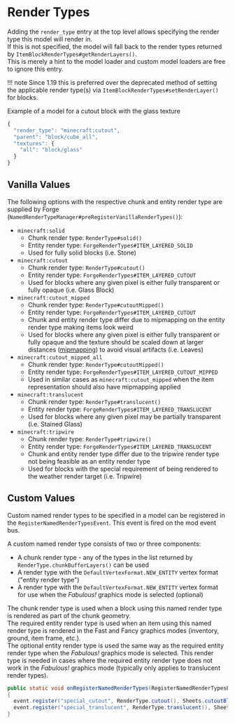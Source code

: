 Render Types
============

Adding the `render_type` entry at the top level allows specifying the render type this model will render in.  
If this is not specified, the model will fall back to the render types returned by `ItemBlockRenderTypes#getRenderLayers()`.  
This is merely a hint to the model loader and custom model loaders are free to ignore this entry.

!!! note
    Since 1.19 this is preferred over the deprecated method of setting the applicable render type(s) via `ItemBlockRenderTypes#setRenderLayer()` for blocks.

Example of a model for a cutout block with the glass texture

```js
{
  "render_type": "minecraft:cutout",
  "parent": "block/cube_all",
  "textures": {
    "all": "block/glass"
  }
}
```

Vanilla Values
--------------

The following options with the respective chunk and entity render type are supplied by Forge (`NamedRenderTypeManager#preRegisterVanillaRenderTypes()`):

- `minecraft:solid`
    - Chunk render type: `RenderType#solid()`
    - Entity render type: `ForgeRenderTypes#ITEM_LAYERED_SOLID`
    - Used for fully solid blocks (i.e. Stone)
- `minecraft:cutout`
    - Chunk render type: `RenderType#cutout()`
    - Entity render type: `ForgeRenderTypes#ITEM_LAYERED_CUTOUT`
    - Used for blocks where any given pixel is either fully transparent or fully opaque (i.e. Glass Block)
- `minecraft:cutout_mipped`
    - Chunk render type: `RenderType#cutoutMipped()`
    - Entity render type: `ForgeRenderTypes#ITEM_LAYERED_CUTOUT`
    - Chunk and entity render type differ due to mipmapping on the entity render type making items look weird
    - Used for blocks where any given pixel is either fully transparent or fully opaque and the texture should be scaled down at larger distances ([mipmapping]) to avoid visual artifacts (i.e. Leaves)
- `minecraft:cutout_mipped_all`
    - Chunk render type: `RenderType#cutoutMipped()`
    - Entity render type: `ForgeRenderTypes#ITEM_LAYERED_CUTOUT_MIPPED`
    - Used in similar cases as `minecraft:cutout_mipped` when the item representation should also have mipmapping applied
- `minecraft:translucent`
    - Chunk render type: `RenderType#translucent()`
    - Entity render type: `ForgeRenderTypes#ITEM_LAYERED_TRANSLUCENT`
    - Used for blocks where any given pixel may be partially transparent (i.e. Stained Glass)
- `minecraft:tripwire`
    - Chunk render type: `RenderType#tripwire()`
    - Entity render type: `ForgeRenderTypes#ITEM_LAYERED_TRANSLUCENT`
    - Chunk and entity render type differ due to the tripwire render type not being feasible as an entity render type
    - Used for blocks with the special requirement of being rendered to the weather render target (i.e. Tripwire)

Custom Values
-------------

Custom named render types to be specified in a model can be registered in the `RegisterNamedRenderTypesEvent`. This event is fired on the mod event bus.

A custom named render type consists of two or three components:

- A chunk render type - any of the types in the list returned by `RenderType.chunkBufferLayers()` can be used
- A render type with the `DefaultVertexFormat.NEW_ENTITY` vertex format ("entity render type")
- A render type with the `DefaultVertexFormat.NEW_ENTITY` vertex format for use when the *Fabulous!* graphics mode is selected (optional)

The chunk render type is used when a block using this named render type is rendered as part of the chunk geometry.  
The required entity render type is used when an item using this named render type is rendered in the Fast and Fancy graphics modes (inventory, ground, item frame, etc.).  
The optional entity render type is used the same way as the required entity render type when the *Fabulous!* graphics mode is selected. This render type is needed in cases where the required entity render type does not work in the *Fabulous!* graphics mode (typically only applies to translucent render types).

```java
public static void onRegisterNamedRenderTypes(RegisterNamedRenderTypesEvent event)
{
  event.register("special_cutout", RenderType.cutout(), Sheets.cutoutBlockSheet());
  event.register("special_translucent", RenderType.translucent(), Sheets.translucentCullBlockSheet(), Sheets.translucentItemSheet());
}
```

[mipmapping]: https://en.wikipedia.org/wiki/Mipmap